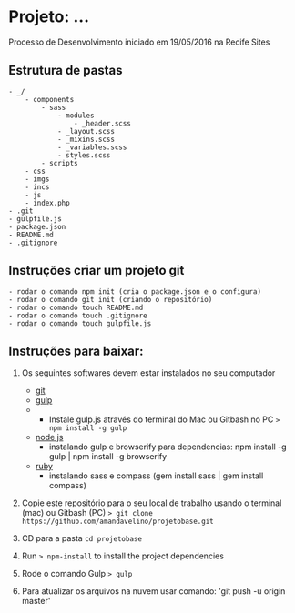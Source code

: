 # Projeto: ...

Processo de Desenvolvimento iniciado em 19/05/2016 na Recife Sites

## Estrutura de pastas

	- _/
		- components
			- sass
				- modules
					- _header.scss
				- _layout.scss
				- _mixins.scss
				- _variables.scss
				- styles.scss
			- scripts
		- css
		- imgs
		- incs
		- js
		- index.php
	- .git
	- gulpfile.js
	- package.json
	- README.md
	- .gitignore


## Instruções criar um projeto git

	- rodar o comando npm init (cria o package.json e o configura)
	- rodar o comando git init (criando o repositório)
	- rodar o comando touch README.md
	- rodar o comando touch .gitignore
	- rodar o comando touch gulpfile.js

## Instruções para baixar:

1. Os seguintes softwares devem estar instalados no seu computador

	- [git](http://git-scm.com/)
	- [gulp](http://gulpjs.com/)
	- 	- Instale gulp.js através do terminal do Mac ou Gitbash no PC `> npm install -g gulp`
	- [node.js](http://nodejs.org/)
		- instalando gulp e browserify para dependencias: npm install -g gulp | npm install -g browserify
	- [ruby]()
		- instalando sass e compass (gem install sass | gem install compass)

2. Copie este repositório para o seu local de trabalho usando o terminal (mac) ou Gitbash (PC) `> git clone https://github.com/amandavelino/projetobase.git`
3. CD para a pasta `cd projetobase`
4. Run `> npm-install` to install the project dependencies
5. Rode o comando Gulp `> gulp`
6. Para atualizar os arquivos na nuvem usar comando: 'git push -u origin master'